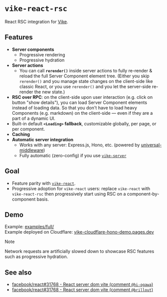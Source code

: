 # `vike-react-rsc`

React RSC integration for [Vike](https://vike.dev).

## Features

- **Server components**
  - Progressive rendering
  - Progressive hydration
- **Server actions**
  - You can call **`rerender()`** inside server actions to fully re-render & reload the full Server Component element tree. (Either you skip `rerender()` and you manage state changes on the client-side like classic React, or you use `rerender()` and you let the server-side re-render the new state.)
- **RSC over RPC**: on the client-side upon user interaction (e.g. click on button "show details"), you can load Server Component elements instead of loading data. So that you don't have to load heavy Components (e.g. markdown) on the client-side — even if they are a part of a dynamic UI.
- Built-in default **`<Loading>` fallback**, customizable globally, per page, or per component.
- **Caching**
- **Automatic server integration**
  - Works with any server: Express.js, Hono, etc. (powered by [universal-middleware](https://github.com/magne4000/universal-middleware))
  - Fully automatic (zero-config) if you use [`vike-server`](https://vike.dev/server)

## Goal

- Feature parity with [`vike-react`](https://vike.dev/vike-react).
- Progressive adoption for `vike-react` users: replace `vike-react` with `vike-react-rsc` then progressively start using RSC on a component-by-component basis.

## Demo

Example: [examples/full/](examples/full/)  
Example deployed on Cloudflare: [vike-cloudflare-hono-demo.pages.dev](https://vike-cloudflare-hono-demo.pages.dev)  
> [!NOTE]
> Network requests are artificially slowed down to showcase RSC features such as progressive hydration.

## See also

- [facebook/react#31768 - React server dom vite (comment `@hi-ogawa`)](https://github.com/facebook/react/pull/31768#issuecomment-2849829321)
- [facebook/react#31768 - React server dom vite (comment `@brillout`)](https://github.com/facebook/react/pull/31768#issuecomment-2781613102)

